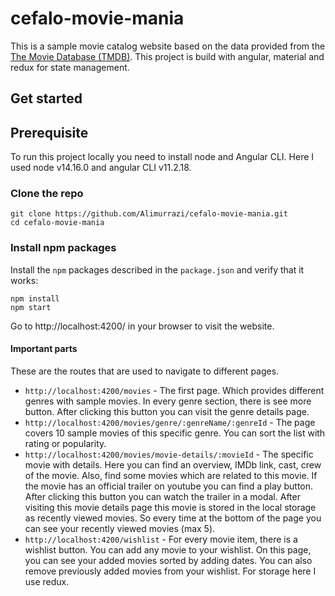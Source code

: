 # cefalo-movie-mania

This is a sample movie catalog website based on the data provided from the [The Movie Database (TMDB)](https://www.themoviedb.org/). This project is build with angular, material and redux for state management.

## Get started

## Prerequisite

To run this project locally you need to install node and Angular CLI. Here I used node v14.16.0 and angular CLI v11.2.18.

### Clone the repo

```shell
git clone https://github.com/Alimurrazi/cefalo-movie-mania.git
cd cefalo-movie-mania
```

### Install npm packages

Install the `npm` packages described in the `package.json` and verify that it works:

```shell
npm install
npm start
```
Go to http://localhost:4200/ in your browser to visit the website.

#### Important parts

These are the routes that are used to navigate to different pages.

* `http://localhost:4200/movies` - The first page. Which provides different genres with sample movies. In every genre section, there is see more button. After clicking this button you can visit the genre details page. 
* `http://localhost:4200/movies/genre/:genreName/:genreId` - The page covers 10 sample movies of this specific genre. You can sort the list with rating or popularity.
* `http://localhost:4200/movies/movie-details/:movieId` - The specific movie with details. Here you can find an overview, IMDb link, cast, crew of the movie. Also, find some movies which are related to this movie. If the movie has an official trailer on youtube you can find a play button. After clicking this button you can watch the trailer in a modal. After visiting this movie details page this movie is stored in the local storage as recently viewed movies. So every time at the bottom of the page you can see your recently viewed movies (max 5).
* `http://localhost:4200/wishlist` - For every movie item, there is a wishlist button. You can add any movie to your wishlist. On this page, you can see your added movies sorted by adding dates. You can also remove previously added movies from your wishlist. For storage here I use redux.
